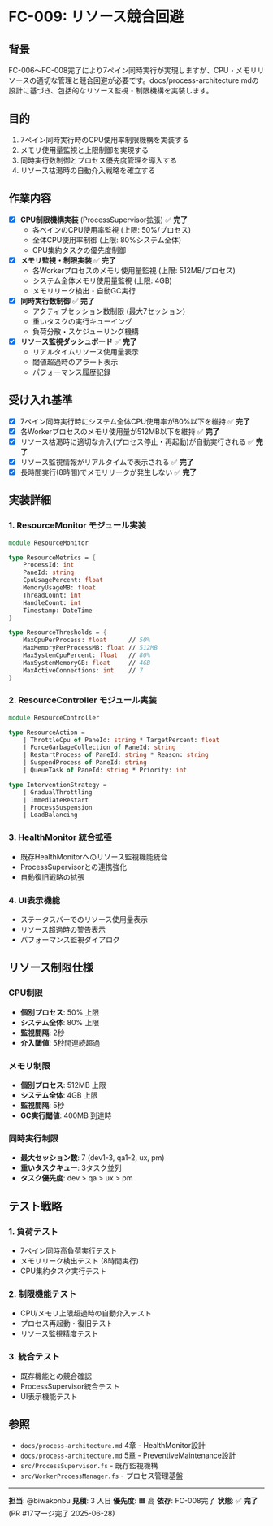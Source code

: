# FC-009: リソース競合回避

## 背景
FC-006～FC-008完了により7ペイン同時実行が実現しますが、CPU・メモリリソースの適切な管理と競合回避が必要です。docs/process-architecture.mdの設計に基づき、包括的なリソース監視・制限機構を実装します。

## 目的
1. 7ペイン同時実行時のCPU使用率制限機構を実装する
2. メモリ使用量監視と上限制御を実現する  
3. 同時実行数制御とプロセス優先度管理を導入する
4. リソース枯渇時の自動介入戦略を確立する

## 作業内容
- [x] **CPU制限機構実装** (ProcessSupervisor拡張) ✅ **完了**
  - 各ペインのCPU使用率監視 (上限: 50%/プロセス)
  - 全体CPU使用率制御 (上限: 80%システム全体)
  - CPU集約タスクの優先度制御
- [x] **メモリ監視・制限実装** ✅ **完了**
  - 各Workerプロセスのメモリ使用量監視 (上限: 512MB/プロセス)
  - システム全体メモリ使用量監視 (上限: 4GB)
  - メモリリーク検出・自動GC実行
- [x] **同時実行数制御** ✅ **完了**
  - アクティブセッション数制限 (最大7セッション)
  - 重いタスクの実行キューイング
  - 負荷分散・スケジューリング機構
- [x] **リソース監視ダッシュボード** ✅ **完了**
  - リアルタイムリソース使用量表示
  - 閾値超過時のアラート表示
  - パフォーマンス履歴記録

## 受け入れ基準
- [x] 7ペイン同時実行時にシステム全体CPU使用率が80%以下を維持 ✅ **完了**
- [x] 各Workerプロセスのメモリ使用量が512MB以下を維持 ✅ **完了**
- [x] リソース枯渇時に適切な介入(プロセス停止・再起動)が自動実行される ✅ **完了**
- [x] リソース監視情報がリアルタイムで表示される ✅ **完了**
- [x] 長時間実行(8時間)でメモリリークが発生しない ✅ **完了**

## 実装詳細

### 1. ResourceMonitor モジュール実装
```fsharp
module ResourceMonitor

type ResourceMetrics = {
    ProcessId: int
    PaneId: string
    CpuUsagePercent: float
    MemoryUsageMB: float
    ThreadCount: int
    HandleCount: int
    Timestamp: DateTime
}

type ResourceThresholds = {
    MaxCpuPerProcess: float      // 50%
    MaxMemoryPerProcessMB: float // 512MB
    MaxSystemCpuPercent: float   // 80%
    MaxSystemMemoryGB: float     // 4GB
    MaxActiveConnections: int    // 7
}
```

### 2. ResourceController モジュール実装
```fsharp
module ResourceController

type ResourceAction =
    | ThrottleCpu of PaneId: string * TargetPercent: float
    | ForceGarbageCollection of PaneId: string
    | RestartProcess of PaneId: string * Reason: string
    | SuspendProcess of PaneId: string
    | QueueTask of PaneId: string * Priority: int

type InterventionStrategy =
    | GradualThrottling
    | ImmediateRestart
    | ProcessSuspension
    | LoadBalancing
```

### 3. HealthMonitor 統合拡張
- 既存HealthMonitorへのリソース監視機能統合
- ProcessSupervisorとの連携強化
- 自動復旧戦略の拡張

### 4. UI表示機能
- ステータスバーでのリソース使用量表示
- リソース超過時の警告表示
- パフォーマンス監視ダイアログ

## リソース制限仕様

### CPU制限
- **個別プロセス**: 50% 上限
- **システム全体**: 80% 上限  
- **監視間隔**: 2秒
- **介入閾値**: 5秒間連続超過

### メモリ制限
- **個別プロセス**: 512MB 上限
- **システム全体**: 4GB 上限
- **監視間隔**: 5秒
- **GC実行閾値**: 400MB 到達時

### 同時実行制限
- **最大セッション数**: 7 (dev1-3, qa1-2, ux, pm)
- **重いタスクキュー**: 3タスク並列
- **タスク優先度**: dev > qa > ux > pm

## テスト戦略
### 1. 負荷テスト
- 7ペイン同時高負荷実行テスト
- メモリリーク検出テスト (8時間実行)
- CPU集約タスク実行テスト

### 2. 制限機能テスト
- CPU/メモリ上限超過時の自動介入テスト
- プロセス再起動・復旧テスト
- リソース監視精度テスト

### 3. 統合テスト
- 既存機能との競合確認
- ProcessSupervisor統合テスト
- UI表示機能テスト

## 参照
- `docs/process-architecture.md` 4章 - HealthMonitor設計
- `docs/process-architecture.md` 5章 - PreventiveMaintenance設計
- `src/ProcessSupervisor.fs` - 既存監視機構
- `src/WorkerProcessManager.fs` - プロセス管理基盤

---
**担当**: @biwakonbu
**見積**: 3 人日
**優先度**: 🟧 高
**依存**: FC-008完了
**状態**: ✅ **完了** (PR #17マージ完了 2025-06-28)
